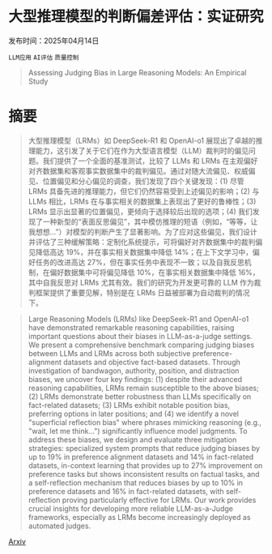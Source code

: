 # 大型推理模型的判断偏差评估：实证研究

发布时间：2025年04月14日

`LLM应用` `AI评估` `质量控制`

> Assessing Judging Bias in Large Reasoning Models: An Empirical Study

# 摘要

> 大型推理模型（LRMs）如 DeepSeek-R1 和 OpenAI-o1 展现出了卓越的推理能力，这引发了关于它们在作为大型语言模型（LLM）裁判时的偏见问题。我们提供了一个全面的基准测试，比较了 LLMs 和 LRMs 在主观偏好对齐数据集和客观事实数据集中的裁判偏见。通过对随大流偏见、权威偏见、位置偏见和分心偏见的调查，我们发现了四个关键发现：(1) 尽管 LRMs 具备先进的推理能力，但它们仍然容易受到上述偏见的影响；(2) 与 LLMs 相比，LRMs 在与事实相关的数据集上表现出了更好的鲁棒性；(3) LRMs 显示出显著的位置偏见，更倾向于选择较后出现的选项；(4) 我们发现了一种新型的“表面反思偏见”，其中模仿推理的短语（例如，“等等，让我想想...”）对模型的判断产生了显著影响。为了应对这些偏见，我们设计并评估了三种缓解策略：定制化系统提示，可将偏好对齐数据集中的裁判偏见降低高达 19%，并在事实相关数据集中降低 14%；在上下文学习中，偏好任务的改进高达 27%，但在事实任务中表现不一致；以及自我反思机制，在偏好数据集中可将偏见降低 10%，在事实相关数据集中降低 16%，其中自我反思对 LRMs 尤其有效。我们的研究为开发更可靠的 LLM 作为裁判框架提供了重要见解，特别是在 LRMs 日益被部署为自动裁判的情况下。

> Large Reasoning Models (LRMs) like DeepSeek-R1 and OpenAI-o1 have demonstrated remarkable reasoning capabilities, raising important questions about their biases in LLM-as-a-judge settings. We present a comprehensive benchmark comparing judging biases between LLMs and LRMs across both subjective preference-alignment datasets and objective fact-based datasets. Through investigation of bandwagon, authority, position, and distraction biases, we uncover four key findings: (1) despite their advanced reasoning capabilities, LRMs remain susceptible to the above biases; (2) LRMs demonstrate better robustness than LLMs specifically on fact-related datasets; (3) LRMs exhibit notable position bias, preferring options in later positions; and (4) we identify a novel "superficial reflection bias" where phrases mimicking reasoning (e.g., "wait, let me think...") significantly influence model judgments. To address these biases, we design and evaluate three mitigation strategies: specialized system prompts that reduce judging biases by up to 19\% in preference alignment datasets and 14\% in fact-related datasets, in-context learning that provides up to 27\% improvement on preference tasks but shows inconsistent results on factual tasks, and a self-reflection mechanism that reduces biases by up to 10\% in preference datasets and 16\% in fact-related datasets, with self-reflection proving particularly effective for LRMs. Our work provides crucial insights for developing more reliable LLM-as-a-Judge frameworks, especially as LRMs become increasingly deployed as automated judges.

[Arxiv](https://arxiv.org/abs/2504.09946)